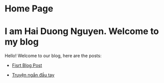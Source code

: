 # Home Page
# I am Hai Duong Nguyen. Welcome to my blog
Hello! Welcome to our blog, here are the posts:

- [Fisrt Blog Post](/blogs/our_first_example_blog.html)


- [Truyện ngắn đầu tay](/blogs/van_hoc_1.html)

